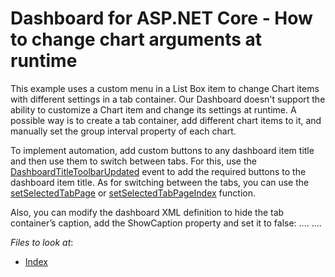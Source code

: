 # Dashboard for ASP.NET Core - How to change chart arguments at runtime

This example uses a custom menu in a List Box item to change Chart items with different settings in a tab container.
Our Dashboard doesn't support the ability to customize a Chart item and change its settings at runtime. A possible way is to create a tab container, add different chart items to it, and manually set the group interval property of each chart.

To implement automation, add custom buttons to any dashboard item title and then use them to switch between tabs. For this, use the [DashboardTitleToolbarUpdated](https://docs.devexpress.com/Dashboard/js-DevExpress.Dashboard.ViewerApiExtensionOptions#js_devexpress_dashboard_viewerapiextensionoptions_onitemcaptiontoolbarupdated) event to add the required buttons to the dashboard item title.
As for switching between the tabs, you can use the [setSelectedTabPage](https://docs.devexpress.com/Dashboard/js-DevExpress.Dashboard.ViewerApiExtension#js_devexpress_dashboard_viewerapiextension_setselectedtabpage_tabpagename_) or [setSelectedTabPageIndex](https://docs.devexpress.com/Dashboard/js-DevExpress.Dashboard.ViewerApiExtension#js_devexpress_dashboard_viewerapiextension_setselectedtabpageindex_tabcontainername_index_) function.

Also, you can modify the dashboard XML definition to hide the tab container’s caption, add the ShowCaption property and set it to false:
....
<TabContainer ComponentName="tabContainerDashboardItem1" Name="Tab Container 1" ShowCaption="false">
<Pages>
....

<!-- default file list --> 
*Files to look at*:
* [Index](./CS/NetCoreDashboardApp/Pages/Index.cshtml)
<!-- default file list end -->

